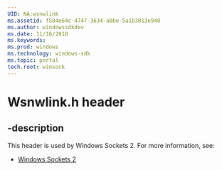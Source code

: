 ```yaml
---
UID: NA:wsnwlink
ms.assetid: f504e64c-4747-3634-a0be-5a1b3013e940
ms.author: windowssdkdev
ms.date: 11/16/2018
ms.keywords: 
ms.prod: windows
ms.technology: windows-sdk
ms.topic: portal
tech.root: winsock
---
```


# Wsnwlink.h header


## -description


This header is used by Windows Sockets 2. For more information, see:

- [Windows Sockets 2](../_winsock)
